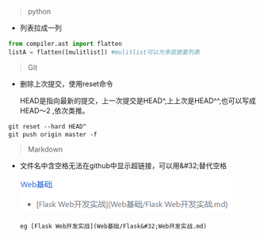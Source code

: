 > python

+ 列表拉成一列

```python
from compiler.ast import flatten
listA = flatten([mulitlist]) #mulitlist可以为多层嵌套列表
```

> Git

+ 删除上次提交，使用reset命令

  HEAD是指向最新的提交，上一次提交是HEAD^,上上次是HEAD^^,也可以写成HEAD～2 ,依次类推。

```
git reset --hard HEAD^
git push origin master -f
```

> Markdown

+ 文件名中含空格无法在github中显示超链接，可以用\&#32;替代空格

  ![](链接失效.png)

  ```
  eg [Flask Web开发实战](Web基础/Flask&#32;Web开发实战.md)
  ```

  

